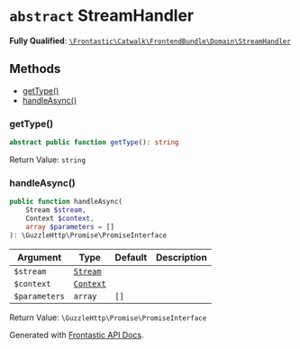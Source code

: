 # `abstract`  StreamHandler

**Fully Qualified**: [`\Frontastic\Catwalk\FrontendBundle\Domain\StreamHandler`](../../../../src/php/FrontendBundle/Domain/StreamHandler.php)

## Methods

* [getType()](#gettype)
* [handleAsync()](#handleasync)

### getType()

```php
abstract public function getType(): string
```

Return Value: `string`

### handleAsync()

```php
public function handleAsync(
    Stream $stream,
    Context $context,
    array $parameters = []
): \GuzzleHttp\Promise\PromiseInterface
```

Argument|Type|Default|Description
--------|----|-------|-----------
`$stream`|[`Stream`](Stream.md)||
`$context`|[`Context`](../../ApiCoreBundle/Domain/Context.md)||
`$parameters`|`array`|`[]`|

Return Value: `\GuzzleHttp\Promise\PromiseInterface`

Generated with [Frontastic API Docs](https://github.com/FrontasticGmbH/apidocs).
